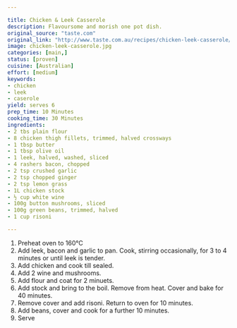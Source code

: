 ```yaml
---

title: Chicken & Leek Casserole
description: Flavoursome and morish one pot dish.
original_source: "taste.com"
original_link: "http://www.taste.com.au/recipes/chicken-leek-casserole/7213f56b-9af1-4245-bb10-9965d76ed397"
image: chicken-leek-casserole.jpg
categories: [main,]
status: [proven]
cuisine: [Australian]
effort: [medium]
keywords:
- chicken
- leek
- caserole
yield: serves 6
prep_time: 10 Minutes
cooking_time: 30 Minutes
ingredients:
- 2 tbs plain flour
- 8 chicken thigh fillets, trimmed, halved crossways
- 1 tbsp butter
- 1 tbsp olive oil
- 1 leek, halved, washed, sliced
- 4 rashers bacon, chopped
- 2 tsp crushed garlic
- 2 tsp chopped ginger
- 2 tsp lemon grass
- 1L chicken stock
- ½ cup white wine
- 100g button mushrooms, sliced
- 100g green beans, trimmed, halved
- 1 cup risoni

---
```


1. Preheat oven to 160°C
2. Add leek, bacon and garlic to pan. Cook, stirring occasionally, for 3 to 4 minutes or until leek is tender.
2. Add chicken and cook till sealed.
3. Add 2  wine and mushrooms.
4. Add flour and coat for 2 minuets.
5. Add stock and bring to the boil. Remove from heat. Cover and bake for 40 minutes.
6. Remove cover and add risoni. Return to oven for 10 minutes.
7. Add beans, cover and cook for a further 10 minutes.
7. Serve
